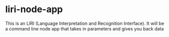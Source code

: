 # liri-node-app
 This is an LIRI (Language Interpretation and Recognition Interface). It will be a command line node app that takes in parameters and gives you back data
